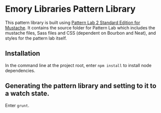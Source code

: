 # Emory Libraries Pattern Library

This pattern library is built using [Pattern Lab 2 Standard Edition for Mustache](https://github.com/pattern-lab/patternlab-php). It contains the source folder for Pattern Lab which includes the mustache files, Sass files and CSS (dependent on Bourbon and Neat), and styles for the pattern lab itself.
## Installation
In the command line at the project root, enter `npm install` to install node dependencies.
## Generating the pattern library and setting to it to a watch state.
Enter `grunt`.
